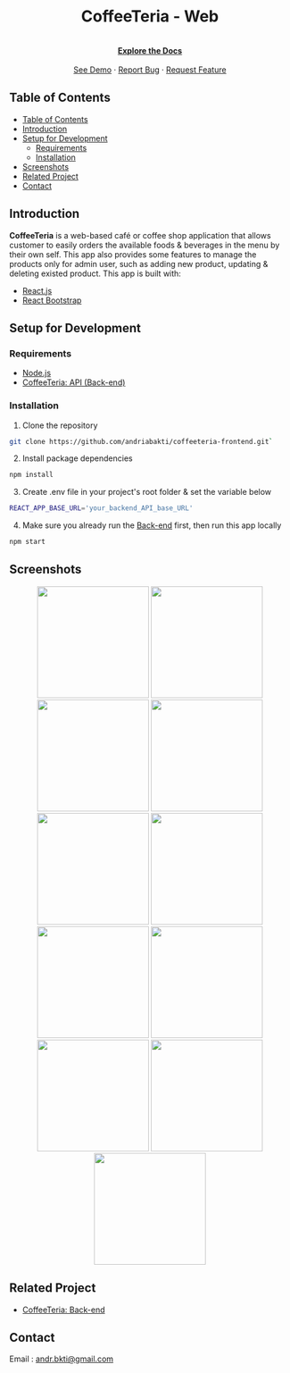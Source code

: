 <h1 align="center">CoffeeTeria - Web</h2>
<p align="center">
  <br/>
  <a href="https://github.com/andriabakti/coffeeteria-frontend">
    <strong>Explore the Docs</strong>
  </a>
  <br/>
  <br/>
  <a href="https://andria-coffeeteria.netlify.app/main">See Demo</a>
  ·
  <a href="https://github.com/andriabakti/coffeeteria-frontend/issues">Report Bug</a>
  ·
  <a href="https://github.com/andriabakti/coffeeteria-frontend/issues">Request Feature</a>
</p>

## Table of Contents

- [Table of Contents](#table-of-contents)
- [Introduction](#introduction)
- [Setup for Development](#setup-for-development)
  - [Requirements](#requirements)
  - [Installation](#installation)
- [Screenshots](#screenshots)
- [Related Project](#related-project)
- [Contact](#contact)

## Introduction

<b>CoffeeTeria</b> is a web-based café or coffee shop application that allows customer to easily orders the available foods & beverages in the menu by their own self. This app also provides some features to manage the products only for admin user, such as adding new product, updating & deleting existed product. This app is built with:

- [React.js](https://reactjs.org/)
- [React Bootstrap](https://react-bootstrap.github.io/)

## Setup for Development

### Requirements

- [Node.js](https://nodejs.org/en/download/)
- [CoffeeTeria: API (Back-end)](https://github.com/andriabakti/coffeeteria-backend)

### Installation

1. Clone the repository

```sh
git clone https://github.com/andriabakti/coffeeteria-frontend.git`
```

2. Install package dependencies

```sh
npm install
```

3. Create .env file in your project's root folder & set the variable below

```sh
REACT_APP_BASE_URL='your_backend_API_base_URL'
```

4. Make sure you already run the [Back-end](https://github.com/andriabakti/coffeeteria-backend) first, then run this app locally

```sh
npm start
```

## Screenshots

<p align='center'>
  <span>
    <image width="200" src='./previews/home.png' />
    <image width="200" src='./previews/auth_register.png' />
    <image width="200" src='./previews/auth_login.png' />
    <image width="200" src='./previews/product.png' />
    <image width="200" src='./previews/product_admin.png' />
    <image width="200" src='./previews/product_detail.png' />
    <image width="200" src='./previews/product_edit.png' />
    <image width="200" src='./previews/product_new.png' />
    <image width="200" src='./previews/order_cart.png' />
    <image width="200" src='./previews/order_history.png' />
    <image width="200" src='./previews/user_profile.png' />
  </span>
</p>

## Related Project

- [CoffeeTeria: Back-end](https://github.com/andriabakti/coffeeteria-backend)

## Contact

Email : andr.bkti@gmail.com

